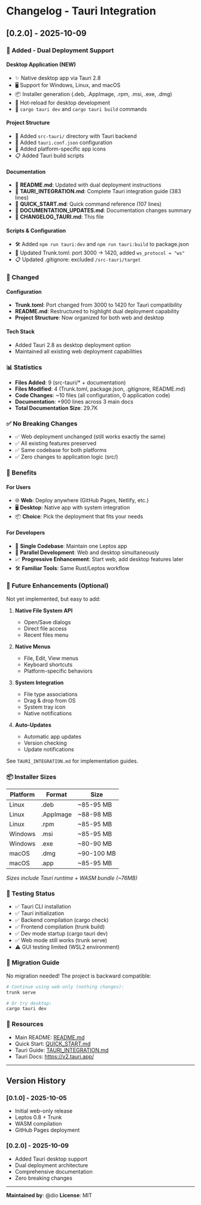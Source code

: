 # Changelog - Tauri Integration

## [0.2.0] - 2025-10-09

### 🎉 Added - Dual Deployment Support

#### Desktop Application (NEW)
- ✨ Native desktop app via Tauri 2.8
- 🖥️ Support for Windows, Linux, and macOS
- 📦 Installer generation (.deb, .AppImage, .rpm, .msi, .exe, .dmg)
- 🔄 Hot-reload for desktop development
- 🚀 `cargo tauri dev` and `cargo tauri build` commands

#### Project Structure
- 📁 Added `src-tauri/` directory with Tauri backend
- 🔧 Added `tauri.conf.json` configuration
- 🎨 Added platform-specific app icons
- 📋 Added Tauri build scripts

#### Documentation
- 📖 **README.md**: Updated with dual deployment instructions
- 📘 **TAURI_INTEGRATION.md**: Complete Tauri integration guide (383 lines)
- 📗 **QUICK_START.md**: Quick command reference (107 lines)
- 📝 **DOCUMENTATION_UPDATES.md**: Documentation changes summary
- 📄 **CHANGELOG_TAURI.md**: This file

#### Scripts & Configuration
- 🛠️ Added `npm run tauri:dev` and `npm run tauri:build` to package.json
- 🔧 Updated Trunk.toml: port 3000 → 1420, added `ws_protocol = "ws"`
- 📋 Updated .gitignore: excluded `/src-tauri/target`

### 🔄 Changed

#### Configuration
- **Trunk.toml**: Port changed from 3000 to 1420 for Tauri compatibility
- **README.md**: Restructured to highlight dual deployment capability
- **Project Structure**: Now organized for both web and desktop

#### Tech Stack
- Added Tauri 2.8 as desktop deployment option
- Maintained all existing web deployment capabilities

### 📊 Statistics

- **Files Added**: 9 (src-tauri/* + documentation)
- **Files Modified**: 4 (Trunk.toml, package.json, .gitignore, README.md)
- **Code Changes**: ~10 files (all configuration, 0 application code)
- **Documentation**: +900 lines across 3 main docs
- **Total Documentation Size**: 29.7K

### ✅ No Breaking Changes

- ✅ Web deployment unchanged (still works exactly the same)
- ✅ All existing features preserved
- ✅ Same codebase for both platforms
- ✅ Zero changes to application logic (src/)

### 🎯 Benefits

#### For Users
- 🌐 **Web**: Deploy anywhere (GitHub Pages, Netlify, etc.)
- 🖥️ **Desktop**: Native app with system integration
- 📦 **Choice**: Pick the deployment that fits your needs

#### For Developers
- 🔧 **Single Codebase**: Maintain one Leptos app
- 🚀 **Parallel Development**: Web and desktop simultaneously
- 📈 **Progressive Enhancement**: Start web, add desktop features later
- 🛠️ **Familiar Tools**: Same Rust/Leptos workflow

### 🔮 Future Enhancements (Optional)

Not yet implemented, but easy to add:

1. **Native File System API**
   - Open/Save dialogs
   - Direct file access
   - Recent files menu

2. **Native Menus**
   - File, Edit, View menus
   - Keyboard shortcuts
   - Platform-specific behaviors

3. **System Integration**
   - File type associations
   - Drag & drop from OS
   - System tray icon
   - Native notifications

4. **Auto-Updates**
   - Automatic app updates
   - Version checking
   - Update notifications

See `TAURI_INTEGRATION.md` for implementation guides.

### 📦 Installer Sizes

| Platform | Format | Size |
|----------|--------|------|
| Linux | .deb | ~85-95 MB |
| Linux | .AppImage | ~88-98 MB |
| Linux | .rpm | ~85-95 MB |
| Windows | .msi | ~85-95 MB |
| Windows | .exe | ~80-90 MB |
| macOS | .dmg | ~90-100 MB |
| macOS | .app | ~85-95 MB |

*Sizes include Tauri runtime + WASM bundle (~76MB)*

### 🧪 Testing Status

- ✅ Tauri CLI installation
- ✅ Tauri initialization
- ✅ Backend compilation (cargo check)
- ✅ Frontend compilation (trunk build)
- ✅ Dev mode startup (cargo tauri dev)
- ✅ Web mode still works (trunk serve)
- ⚠️ GUI testing limited (WSL2 environment)

### 📝 Migration Guide

No migration needed! The project is backward compatible:

```bash
# Continue using web-only (nothing changes):
trunk serve

# Or try desktop:
cargo tauri dev
```

### 🔗 Resources

- Main README: [README.md](./README.md)
- Quick Start: [QUICK_START.md](./QUICK_START.md)
- Tauri Guide: [TAURI_INTEGRATION.md](./TAURI_INTEGRATION.md)
- Tauri Docs: https://v2.tauri.app/

---

## Version History

### [0.1.0] - 2025-10-05
- Initial web-only release
- Leptos 0.8 + Trunk
- WASM compilation
- GitHub Pages deployment

### [0.2.0] - 2025-10-09
- Added Tauri desktop support
- Dual deployment architecture
- Comprehensive documentation
- Zero breaking changes

---

**Maintained by**: @dio
**License**: MIT
